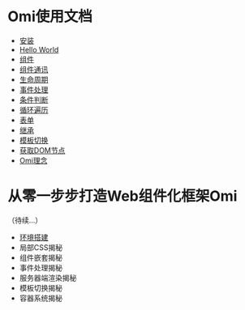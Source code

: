 ﻿# Omi使用文档
* [安装](./cn_installation.md)
* [Hello World](./cn_hello_world.md)
* [组件](./cn_components.md)
* [组件通讯](./cn_communication.md)
* [生命周期](./cn_lifecycle.md)
* [事件处理](./cn_events.md)
* [条件判断](./cn_condition.md)
* [循环遍历](./cn_loop.md)
* [表单](./cn_form.md)
* [继承](./cn_inhrit.md)
* [模板切换](./cn_template.md)
* [获取DOM节点](./cn_get_dom.md)
* [Omi理念](./cn_thinking_in_omi.md)

# 从零一步步打造Web组件化框架Omi

（待续...）

* [环境搭建](./cn_pr_env.md)
* 局部CSS揭秘
* 组件嵌套揭秘
* 事件处理揭秘
* 服务器端渲染揭秘
* 模板切换揭秘
* 容器系统揭秘